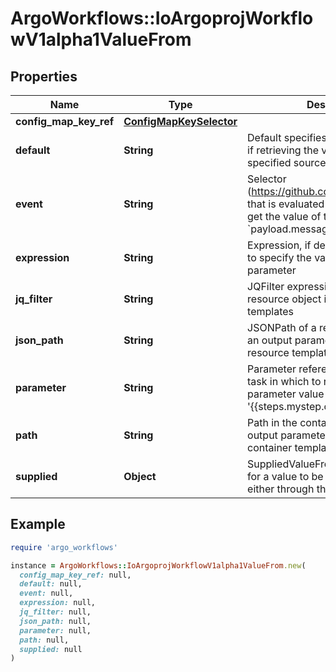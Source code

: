 # ArgoWorkflows::IoArgoprojWorkflowV1alpha1ValueFrom

## Properties

| Name | Type | Description | Notes |
| ---- | ---- | ----------- | ----- |
| **config_map_key_ref** | [**ConfigMapKeySelector**](ConfigMapKeySelector.md) |  | [optional] |
| **default** | **String** | Default specifies a value to be used if retrieving the value from the specified source fails | [optional] |
| **event** | **String** | Selector (https://github.com/antonmedv/expr) that is evaluated against the event to get the value of the parameter. E.g. &#x60;payload.message&#x60; | [optional] |
| **expression** | **String** | Expression, if defined, is evaluated to specify the value for the parameter | [optional] |
| **jq_filter** | **String** | JQFilter expression against the resource object in resource templates | [optional] |
| **json_path** | **String** | JSONPath of a resource to retrieve an output parameter value from in resource templates | [optional] |
| **parameter** | **String** | Parameter reference to a step or dag task in which to retrieve an output parameter value from (e.g. &#39;{{steps.mystep.outputs.myparam}}&#39;) | [optional] |
| **path** | **String** | Path in the container to retrieve an output parameter value from in container templates | [optional] |
| **supplied** | **Object** | SuppliedValueFrom is a placeholder for a value to be filled in directly, either through the CLI, API, etc. | [optional] |

## Example

```ruby
require 'argo_workflows'

instance = ArgoWorkflows::IoArgoprojWorkflowV1alpha1ValueFrom.new(
  config_map_key_ref: null,
  default: null,
  event: null,
  expression: null,
  jq_filter: null,
  json_path: null,
  parameter: null,
  path: null,
  supplied: null
)
```

